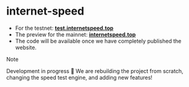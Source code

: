 # internet-speed
- For the testnet: **[test.internetspeed.top](https://test.internetspeed.top/)**
- The preview for the mainnet: **[internetspeed.top](https://internetspeed.top/)**
- The code will be available once we have completely published the website.
> [!NOTE]
> Development in progress 🚀
> We are rebuilding the project from scratch, changing the speed test engine, and adding new features!

